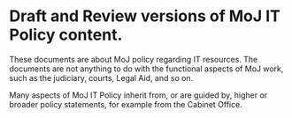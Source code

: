 # Draft and Review versions of MoJ IT Policy content.

These documents are about MoJ policy regarding IT resources.
The documents are not anything to do with the functional aspects of MoJ work,
such as the judiciary, courts, Legal Aid, and so on.

Many aspects of MoJ IT Policy inherit from, or are guided by, higher or broader policy
statements, for example from the Cabinet Office.

